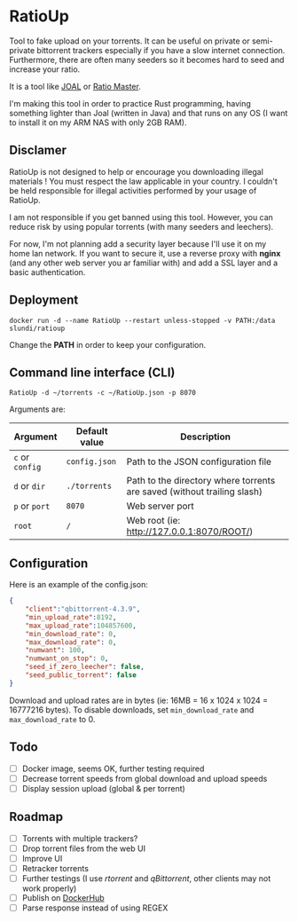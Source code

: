 # RatioUp

Tool to fake upload on your torrents. It can be useful on private or semi-private bittorrent trackers especially if you have a slow internet connection. Furthermore,
there are often many seeders so it becomes hard to seed and increase your ratio.

It is a tool like [JOAL](https://github.com/anthonyraymond/joal) or [Ratio Master](http://ratiomaster.net/).

I'm making this tool in order to practice Rust programming, having something lighter than Joal (written in Java) and that runs on any OS (I want to install it on my ARM NAS with only 2GB RAM).

## Disclamer

RatioUp is not designed to help or encourage you downloading illegal materials ! You must respect the law applicable in your country. I couldn't be held responsible for illegal activities performed by your usage of RatioUp.

I am not responsible if you get banned using this tool. However, you can reduce risk by using popular torrents (with many seeders and leechers).

For now, I'm not planning add a security layer because I'll use it on my home lan network. If you want to secure it, use a reverse proxy with **nginx** (and any other web server you ar familiar with) and add a SSL layer and a basic authentication.

## Deployment

```shell
docker run -d --name RatioUp --restart unless-stopped -v PATH:/data slundi/ratioup
```

Change the **PATH** in order to keep your configuration.

## Command line interface (CLI)

```shell
RatioUp -d ~/torrents -c ~/RatioUp.json -p 8070
```

Arguments are:

| Argument        | Default value | Description                                                              |
|-----------------|---------------|--------------------------------------------------------------------------|
| `c` or `config` | `config.json` | Path to the JSON configuration file                                      |
| `d` or `dir`    | `./torrents`  | Path to the directory where torrents are saved (without trailing slash)  |
| `p` or `port`   | `8070`        | Web server port                                                          |
| `root`          | `/`           | Web root (ie: <http://127.0.0.1:8070/ROOT/>)                             |

## Configuration

Here is an example of the config.json:

```json
{
    "client":"qbittorrent-4.3.9",
    "min_upload_rate":8192,
    "max_upload_rate":104857600,
    "min_download_rate": 0,
    "max_download_rate": 0,
    "numwant": 100,
    "numwant_on_stop": 0,
    "seed_if_zero_leecher": false,
    "seed_public_torrent": false
}
```

Download and upload rates are in bytes (ie: 16MB = 16 x 1024 x 1024 = 16777216 bytes).
To disable downloads, set `min_download_rate` and `max_download_rate` to 0.

## Todo

- [ ] Docker image, seems OK, further testing required
- [ ] Decrease torrent speeds from global download and upload speeds
- [ ] Display session upload (global & per torrent)

## Roadmap

- [ ] Torrents with multiple trackers?
- [ ] Drop torrent files from the web UI
- [ ] Improve UI
- [ ] Retracker torrents
- [ ] Further testings (I use *rtorrent* and *qBittorrent*, other clients may not work properly)
- [ ] Publish on [DockerHub](https://hub.docker.com/)
- [ ] Parse response instead of using REGEX

